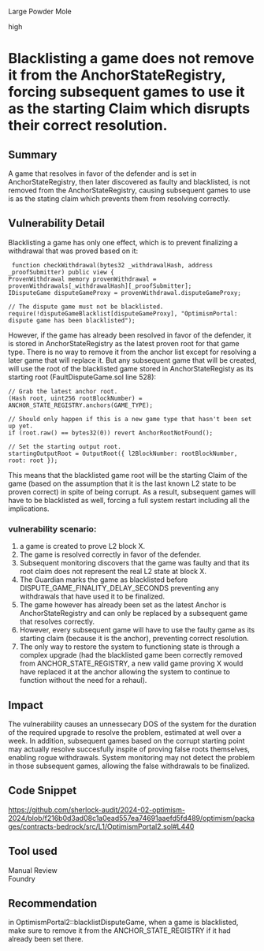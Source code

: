 Large Powder Mole

high

# Blacklisting a game does not remove it from the AnchorStateRegistry, forcing subsequent games to use it as the starting Claim which disrupts their correct resolution.

## Summary
A game that resolves in favor of the defender and is set in AnchorStateRegistry, then later discovered as faulty and blacklisted, is not removed from the AnchorStateRegistry, causing subsequent games to use is as the stating claim which prevents them from resolving correctly.

## Vulnerability Detail
Blacklisting a game has only one effect, which is to prevent finalizing a withdrawal that was proved based on it:
```solidity
 function checkWithdrawal(bytes32 _withdrawalHash, address _proofSubmitter) public view {
ProvenWithdrawal memory provenWithdrawal = provenWithdrawals[_withdrawalHash][_proofSubmitter];
IDisputeGame disputeGameProxy = provenWithdrawal.disputeGameProxy;

// The dispute game must not be blacklisted.
require(!disputeGameBlacklist[disputeGameProxy], "OptimismPortal: dispute game has been blacklisted");
```
However, if the game has already been resolved in favor of the defender, it is stored in AnchorStateRegistry as the latest proven root for that game type. There is no way to remove it from the anchor list except for resolving a later game that will replace it. But any subsequent game that will be created, will use the root of the blacklisted game stored in AnchorStateRegisty as its starting root (FaultDisputeGame.sol line 528):
```solidity
// Grab the latest anchor root.
(Hash root, uint256 rootBlockNumber) = ANCHOR_STATE_REGISTRY.anchors(GAME_TYPE);

// Should only happen if this is a new game type that hasn't been set up yet.
if (root.raw() == bytes32(0)) revert AnchorRootNotFound();

// Set the starting output root.
startingOutputRoot = OutputRoot({ l2BlockNumber: rootBlockNumber, root: root });
```
This means that the blacklisted game root will be the starting Claim of the game (based on the assumption that it is the last known L2 state to be proven correct) in spite of being corrupt. As a result, subsequent games will have to be blacklisted as well, forcing a full system restart including all the implications.

### vulnerability scenario:
1. a game is created to prove L2 block X.  
2. The game is resolved correctly in favor of the defender.
3. Subsequent monitoring discovers that the game was faulty and that its root claim does not represent the real L2 state at block X.
3. The Guardian marks the game as blacklisted before DISPUTE_GAME_FINALITY_DELAY_SECONDS preventing any withdrawals that have used it to be finalized.
4. The game however has already been set as the latest Anchor is AnchorStateRegistry and can only be replaced by a subsequent game that resolves correctly.
5. However, every subsequent game will have to use the faulty game as its starting claim (because it is the anchor), preventing correct resolution.
6. The only way to restore the system to functioning state is through a complex upgrade (had the blacklisted game been correctly removed from ANCHOR_STATE_REGISTRY, a new valid game proving X would have replaced it at the anchor allowing the system to continue to function without the need for a rehaul).



## Impact
The vulnerability causes an unnessecary DOS of the system for the duration of the required upgrade to resolve the problem, estimated at well over a week.
In addition, subsequent games based on the corrupt starting point may actually resolve succesfully inspite of proving false roots themselves, enabling rogue withdrawals. System monitoring may not detect the problem in those subsequent games, allowing the false withdrawals to be finalized.

## Code Snippet
https://github.com/sherlock-audit/2024-02-optimism-2024/blob/f216b0d3ad08c1a0ead557ea74691aaefd5fd489/optimism/packages/contracts-bedrock/src/L1/OptimismPortal2.sol#L440

## Tool used

Manual Review  
Foundry

## Recommendation
in OptimismPortal2::blacklistDisputeGame, when a game is blacklisted, make sure to remove it from the ANCHOR_STATE_REGISTRY if it had already been set there.